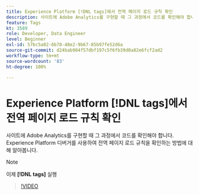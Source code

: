 ```yaml
---
title: Experience Platform [!DNL tags]에서 전역 페이지 로드 규칙 확인
description: 사이트에 Adobe Analytics를 구현할 때 그 과정에서 코드를 확인해야 합니다. Experience Platform 디버거를 사용하여 전역 페이지 로드 규칙을 확인하는 방법에 대해 알아봅니다.
feature: Tags
kt: 3589
role: Developer, Data Engineer
level: Beginner
exl-id: 57bc5a02-6b78-48e2-9b67-85b97fe52d6a
source-git-commit: d24bab984f57dbf197c5f6fb39d0a82e6fcf2ad2
workflow-type: tm+mt
source-wordcount: '83'
ht-degree: 100%

---
```


# Experience Platform [!DNL tags]에서 전역 페이지 로드 규칙 확인

사이트에 Adobe Analytics를 구현할 때 그 과정에서 코드를 확인해야 합니다. Experience Platform 디버거를 사용하여 전역 페이지 로드 규칙을 확인하는 방법에 대해 알아봅니다.

>[!NOTE]
>
> 이제 **[!DNL tags]** 실행

>[!VIDEO](https://video.tv.adobe.com/v/31254/?quality=12&learn=on&captions=kor)
